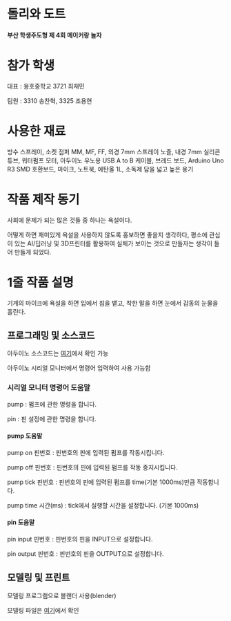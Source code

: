 # **돌리와 도트**

#### 부산 학생주도형 제 4회 메이커랑 놀자



# 참가 학생

대표 : 용호중학교 3721 최재민

팀원 : 3310 송찬혁, 3325 조용현





# 사용한 재료

방수 스프레이, 소켓 점퍼 MM, MF, FF, 외경 7mm 스프레이 노즐, 내경 7mm 실리콘 튜브, 워터펌프 모터, 아두이노 우노용 USB A to B 케이블, 브레드 보드, Arduino Uno R3 SMD 호환보드, 마이크, 노트북, 에탄올 1L, 소독제 담을 넓고 높은 용기



# 작품 제작 동기

사회에 문제가 되는 많은 것들 중 하나는 욕설이다. 

어떻게 하면 재미있게 욕설을 사용하지 않도록 홍보하면 좋을지 생각하다, 평소에 관심이 있는 AI/딥러닝 및 3D프린터를 활용하여 실체가 보이는 것으로 만들자는 생각이 들어 만들게 되었다.



# 1줄 작품 설명

기계의 마이크에 욕설을 하면 입에서 침을 뱉고, 착한 말을 하면 눈에서 감동의 눈물을 흘린다.



## 프로그래밍 및 소스코드

아두이노 소스코드는 [여기](https://github.com/jeamin-0927/dollyAndDot/tree/main/ino)에서 확인 가능

아두이노 시리얼 모니터에서 명령어 입력하여 사용 가능함



### 시리얼 모니터 명령어 도움말

pump : 펌프에 관한 명령을 합니다.

pin : 핀 설정에 관한 명령을 합니다.



#### pump 도움말

pump on 핀번호 : 핀번호의 핀에 입력된 펌프를 작동시킵니다.

pump off 핀번호 : 핀번호의 핀에 입력된 펌프를 작동 중지시킵니다.

pump tick 핀번호 : 핀번호의 핀에 입력된 펌프를 time(기본 1000ms)만큼 작동합니다.

pump time 시간(ms) : tick에서 실행할 시간을 설정합니다. (기본 1000ms)



#### pin 도움말

pin input 핀번호 : 핀번호의 핀을 INPUT으로 설정합니다.

pin output 핀번호 : 핀번호의 핀을 OUTPUT으로 설정합니다.



## 모델링 및 프린트

모델링 프로그램으로 블랜더 사용(blender) 

모델링 파일은 [여기](https://github.com/jeamin-0927/dollyAndDot/tree/main/blend)에서 확인

